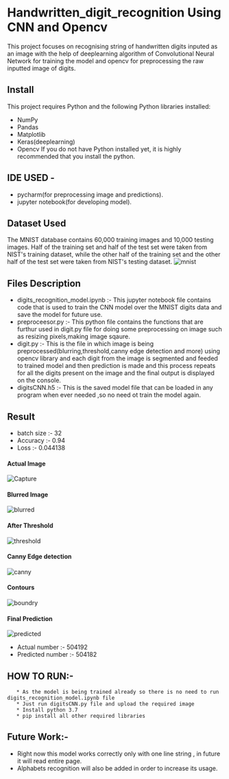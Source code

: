 # Handwritten_digit_recognition Using CNN and Opencv
This project focuses on recognising string of handwritten digits inputed as an image with the help of deeplearning algorithm of Convolutional Neural Network for training the model and opencv for preprocessing the raw inputted image of digits.
## Install
This project requires Python and the following Python libraries installed:
* NumPy
* Pandas
* Matplotlib
* Keras(deeplearning)
* Opencv
If you do not have Python installed yet, it is highly recommended that you install the python.
## IDE USED -  
* pycharm(for preprocessing image and predictions).
* jupyter notebook(for developing  model).
## Dataset Used
The MNIST database contains 60,000 training images and 10,000 testing images. Half of the training set and half of the test set were taken from NIST's training dataset, while the other half of the training set and the other half of the test set were taken from NIST's testing dataset.
![mnist](https://user-images.githubusercontent.com/46081301/60577821-bdb9af80-9d9d-11e9-9a7c-4cd3099a316a.png)

## Files Description
* digits_recognition_model.ipynb :- This jupyter notebook file contains code that is used to train the CNN model over the MNIST digits data and save the model for future use.
* preproceesor.py :- This python file contains the functions that are furthur used in digit.py file for doing some preprocessing on image such as resizing pixels,making image sqaure.
* digit.py :- This is the file in which image is being preprocessed(blurring,threshold,canny edge detection and more) using opencv library
and each digit from the image is segmented and feeded to trained model and then prediction is made and this process repeats for all the digits present on the image and the final output is displayed on the console.
* digitsCNN.h5 :- This is the saved model file that can be loaded in any program when ever needed ,so no need ot train the model again.

## Result
* batch size :- 32
* Accuracy :- 0.94
* Loss :- 0.044138
#### Actual Image
![Capture](https://user-images.githubusercontent.com/46081301/60577825-be524600-9d9d-11e9-8f91-5af5be32fa86.PNG)
#### Blurred Image
![blurred](https://user-images.githubusercontent.com/46081301/60577822-bdb9af80-9d9d-11e9-9499-7825a88a53ff.PNG)
#### After Threshold
![threshold](https://user-images.githubusercontent.com/46081301/60577827-beeadc80-9d9d-11e9-8a72-699cc44b7746.PNG)
#### Canny Edge detection
![canny](https://user-images.githubusercontent.com/46081301/60577824-be524600-9d9d-11e9-840c-8bb6811e1fe6.PNG)
#### Contours
![boundry](https://user-images.githubusercontent.com/46081301/60577823-bdb9af80-9d9d-11e9-888a-1a2a2984019d.PNG)
#### Final Prediction
![predicted](https://user-images.githubusercontent.com/46081301/60577826-beeadc80-9d9d-11e9-9f44-a910ebe315fb.PNG)
 
 * Actual number :- 504192
 * Predicted number :- 504182
 
## HOW TO RUN:-
       * As the model is being trained already so there is no need to run digits_recognition_model.ipynb file 
       * Just run digitsCNN.py file and upload the required image
       * Install python 3.7
       * pip install all other required libraries  

## Future Work:-
* Right now this model works correctly only with one line string , in future it will read entire page.
* Alphabets recognition will also be added in order to increase its usage.






